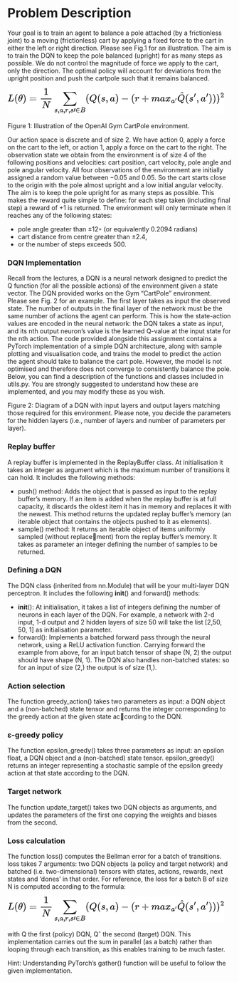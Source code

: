 # Problem Description

Your goal is to train an agent to balance a pole attached (by a frictionless joint) to a moving (frictionless) cart by applying a fixed force to the cart in either the 
left or right direction. Please see Fig.1 for an illustration. The aim is to train the DQN to keep the pole balanced (upright) for as many steps as possible. We do not 
control the magnitude of force we apply to the cart, only the direction. The optimal policy will account for deviations from the upright position and push the cartpole 
such that it remains balanced.

![equation](https://github.com/gaia2510/reinforcement-learning/blob/main/cart%20pole%20cw2/loss%20function%20latex.png)

Figure 1: Illustration of the OpenAI Gym CartPole environment.

Our action space is discrete and of size 2. We have action 0, apply a force on the cart to the left, or action 1, apply a force on the cart to the right. The 
observation state we obtain from the environment is of size 4 of the following positions and velocities: cart position, cart velocity, pole angle and pole angular 
velocity. All four observations of the environment are initially assigned a random value between −0.05 and 0.05. So the cart starts close to the origin with the pole 
almost upright and a low initial angular velocity. The aim is to keep the pole upright for as many steps as possible. This makes the reward quite simple to define: for
each step taken (including final step) a reward of +1 is returned. The environment will only terminate when it reaches any of the following states:

- pole angle greater than ±12◦ (or equivalently 0.2094 radians)
- cart distance from centre greater than ±2.4,
- or the number of steps exceeds 500.

### DQN Implementation

Recall from the lectures, a DQN is a neural network designed to predict the Q function (for all the possible actions) of the environment given a state vector. The DQN
provided works on the Gym “CartPole” environment. Please see Fig. 2 for an example. The first layer takes as input the observed state. The number of outputs in the 
final layer of the network must be the same number of actions the agent can perform. This is how the state-action values are encoded in the neural network: the DQN
takes a state as input, and its nth output neuron’s value is the learned Q-value at the input state for the nth action.
The code provided alongside this assignment contains a PyTorch implementation of a simple DQN architecture, along with sample plotting and visualisation code, and trains 
the model to predict the action the agent should take to balance the cart pole. However, the model is not optimised and therefore does not converge to consistently 
balance the pole. Below, you can find a description of the functions and classes included in utils.py. You are strongly suggested to understand how these are implemented,
and you may modify these as you wish.

Figure 2: Diagram of a DQN with input layers and output layers matching those required for this
environment. Please note, you decide the parameters for the hidden layers (i.e., number of layers and
number of parameters per layer).

### Replay buffer

A replay buffer is implemented in the ReplayBuffer class. At initialisation it takes an integer as
argument which is the maximum number of transitions it can hold. It includes the following methods:

- push() method: Adds the object that is passed as input to the replay buffer’s memory. If an item is added when the replay buffer is at full capacity, it discards 
the oldest item it has in memory and replaces it with the newest. This method returns the updated replay buffer’s memory (an iterable object that contains the objects
pushed to it as elements).
- sample() method: It returns an iterable object of items uniformly sampled (without replacement) from the replay buffer’s memory. It takes as parameter an integer 
defining the number of samples to be returned.

### Defining a DQN

The DQN class (inherited from nn.Module) that will be your multi-layer DQN perceptron. It includes the following __init__() and forward() methods:

- __init__(): At initialisation, it takes a list of integers defining the number of neurons in each layer of the DQN. For example, a network with 2-d input, 1-d output
and 2 hidden layers of size 50 will take the list [2,50, 50, 1] as initialisation parameter.
- forward(): Implements a batched forward pass through the neural network, using a ReLU activation function. Carrying forward the example from above, for an input 
batch tensor of shape (N, 2) the output should have shape (N, 1). The DQN also handles non-batched states: so for an input of size (2,) the output is of size (1,).

### Action selection

The function greedy_action() takes two parameters as input: a DQN object and a (non-batched) state tensor and returns the integer corresponding to the greedy action 
at the given state according to the DQN.

### ε-greedy policy

The function epsilon_greedy() takes three parameters as input: an epsilon float, a DQN object and a (non-batched) state tensor. epsilon_greedy() returns an integer 
representing a stochastic sample of the epsilon greedy action at that state according to the DQN.

### Target network

The function update_target() takes two DQN objects as arguments, and updates the parameters of the first one copying the weights and biases from the second.

### Loss calculation

The function loss() computes the Bellman error for a batch of transitions. loss takes 7 arguments: two DQN objects (a policy and target network) and batched (i.e. 
two-dimensional) tensors with states, actions, rewards, next states and ‘dones’ in that order. For reference, the loss for a batch B of size N is computed according 
to the formula:

![equation](https://github.com/gaia2510/reinforcement-learning/blob/main/cart%20pole%20cw2/loss%20function%20latex.png)

with Q the first (policy) DQN, Qˆ the second (target) DQN. This implementation carries out the sum in parallel (as a batch) rather than looping through each 
transition, as this enables training to be much faster.

Hint: Understanding PyTorch’s gather() function will be useful to follow the given implementation.
